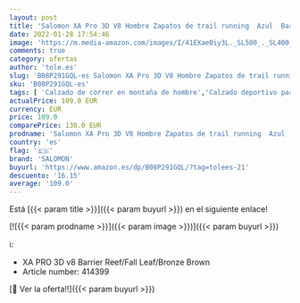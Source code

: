 ```yaml
---
layout: post
title: 'Salomon XA Pro 3D V8 Hombre Zapatos de trail running  Azul  Barrier Reef/Fall Leaf/Bronze Brown   40 EU'
date: 2022-01-28 17:54:46
image: 'https://m.media-amazon.com/images/I/41EXae0iy3L._SL500_._SL400_.jpg'
comments: true
category: ofertas
author: 'tole.es'
slug: 'B08P291GQL-es Salomon XA Pro 3D V8 Hombre Zapatos de trail running Azul...'
sku: 'B08P291GQL-es'
tags: [ 'Calzado de correr en montaña de hombre','Calzado deportivo para hombre','Calzados de running para hombre','Zapatillas y calzado deportivo para hombre','Zapatos','Zapatos para hombre','Zapatos y complementos','salomon','zapatos', ]
actualPrice: 109.0 EUR
currency: EUR
price: 109.0
comparePrice: 130.0 EUR
prodname: 'Salomon XA Pro 3D V8 Hombre Zapatos de trail running  Azul  Barrier Reef/Fall Leaf/Bronze Brown   40 EU'
country: 'es'
flag: '🇪🇸'
brand: 'SALOMON'
buyurl: 'https://www.amazon.es/dp/B08P291GQL/?tag=tolees-21'
descuento: '16.15'
average: '109.0'
---
```


Está [{{< param title >}}]({{< param buyurl >}}) en el siguiente enlace!

[![{{< param prodname >}}]({{< param image >}})]({{< param buyurl >}})

ℹ️:

- XA PRO 3D v8 Barrier Reef/Fall Leaf/Bronze Brown
- Article number: 414399

[🛒 Ver la oferta!!]({{< param buyurl >}})
